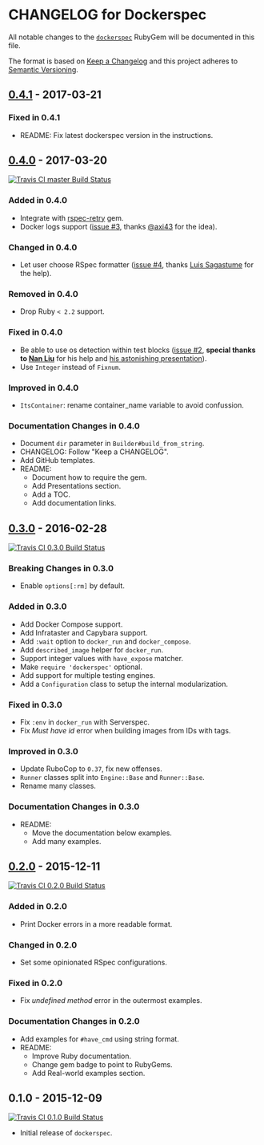 # CHANGELOG for Dockerspec

All notable changes to the [`dockerspec`](https://rubygems.org/gems/dockerspec/) RubyGem will be documented in this file.

The format is based on [Keep a Changelog](http://keepachangelog.com/) and this project adheres to [Semantic Versioning](http://semver.org/).

## [0.4.1] - 2017-03-21
### Fixed in 0.4.1
- README: Fix latest dockerspec version in the instructions.

## [0.4.0] - 2017-03-20
[![Travis CI master Build Status](http://img.shields.io/travis/zuazo/dockerspec.svg?style=flat)](https://travis-ci.org/zuazo/dockerspec)

### Added in 0.4.0
- Integrate with [rspec-retry](https://github.com/NoRedInk/rspec-retry) gem.
- Docker logs support ([issue #3](https://github.com/zuazo/dockerspec/issues/3), thanks [@axi43](https://github.com/axi43) for the idea).

### Changed in 0.4.0
- Let user choose RSpec formatter ([issue #4](https://github.com/zuazo/dockerspec/issues/4), thanks [Luis Sagastume](https://github.com/zuazo/dockerspec/pull/4) for the help).

### Removed in 0.4.0
- Drop Ruby `< 2.2` support.

### Fixed in 0.4.0
- Be able to use os detection within test blocks ([issue #2](https://github.com/zuazo/dockerspec/issues/2), **special thanks to [Nan Liu](https://github.com/nanliu)** for his help and [his astonishing presentation](https://www.slideshare.net/NanLiu1/trust-but-verify-testing-with-docker-containers)).
- Use `Integer` instead of `Fixnum`.

### Improved in 0.4.0
- `ItsContainer`: rename container_name variable to avoid confussion.

### Documentation Changes in 0.4.0
- Document `dir` parameter in `Builder#build_from_string`.
- CHANGELOG: Follow "Keep a CHANGELOG".
- Add GitHub templates.
- README:
  - Document how to require the gem.
  - Add Presentations section.
  - Add a TOC.
  - Add documentation links.

## [0.3.0] - 2016-02-28
[![Travis CI 0.3.0 Build Status](http://img.shields.io/travis/zuazo/dockerspec/0.3.0.svg?style=flat)](https://travis-ci.org/zuazo/dockerspec)

### Breaking Changes in 0.3.0
- Enable `options[:rm]` by default.

### Added in 0.3.0
- Add Docker Compose support.
- Add Infrataster and Capybara support.
- Add `:wait` option to `docker_run` and `docker_compose`.
- Add `described_image` helper for `docker_run`.
- Support integer values with `have_expose` matcher.
- Make `require 'dockerspec'` optional.
- Add support for multiple testing engines.
- Add a `Configuration` class to setup the internal modularization.

### Fixed in 0.3.0
- Fix `:env` in `docker_run` with Serverspec.
- Fix *Must have id* error when building images from IDs with tags.

### Improved in 0.3.0
- Update RuboCop to `0.37`, fix new offenses.
- `Runner` classes split into `Engine::Base` and `Runner::Base`.
- Rename many classes.

### Documentation Changes in 0.3.0
- README:
  - Move the documentation below examples.
  - Add many examples.

## [0.2.0] - 2015-12-11
[![Travis CI 0.2.0 Build Status](http://img.shields.io/travis/zuazo/dockerspec/0.2.0.svg?style=flat)](https://travis-ci.org/zuazo/dockerspec)

### Added in 0.2.0
- Print Docker errors in a more readable format.

### Changed in 0.2.0
- Set some opinionated RSpec configurations.

### Fixed in 0.2.0
- Fix *undefined method* error in the outermost examples.

### Documentation Changes in 0.2.0
- Add examples for `#have_cmd` using string format.
- README:
  - Improve Ruby documentation.
  - Change gem badge to point to RubyGems.
  - Add Real-world examples section.

## 0.1.0 - 2015-12-09
[![Travis CI 0.1.0 Build Status](http://img.shields.io/travis/zuazo/dockerspec/0.1.0.svg?style=flat)](https://travis-ci.org/zuazo/dockerspec)

- Initial release of `dockerspec`.

[Unreleased]: https://github.com/zuazo/dockerspec/compare/0.4.1...HEAD
[0.4.1]: https://github.com/zuazo/dockerspec/compare/0.4.0...0.4.1
[0.4.0]: https://github.com/zuazo/dockerspec/compare/0.3.0...0.4.0
[0.3.0]: https://github.com/zuazo/dockerspec/compare/0.2.0...0.3.0
[0.2.0]: https://github.com/zuazo/dockerspec/compare/0.1.0...0.2.0
